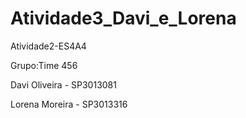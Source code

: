 # Atividade3_Davi_e_Lorena

Atividade2-ES4A4

Grupo:Time 456

Davi Oliveira - SP3013081

Lorena Moreira - SP3013316
 
